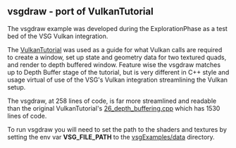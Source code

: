 ## vsgdraw - port of VulkanTutorial
The vsgdraw example was developed during the ExplorationPhase as a test bed of the VSG Vulkan integration. 

The [VulkanTutorial](https://vulkan-tutorial.com/) was used as a guide for what Vulkan calls are required to create a window, set up state and geometry data for two textured quads, and render to depth buffered window.  Feature wise the vsgdraw matches up to Depth Buffer stage of the tutorial, but is very different in C++ style and usage virtual of use of the VSG's Vulkan integration streamlining the Vulkan setup.

The vsgdraw, at 258 lines of code, is far more streamlined and readable than the original VulkanTutorial's [26_depth_buffering.cpp](https://github.com/Overv/VulkanTutorial/blob/master/code/26_depth_buffering.cpp) which has 1530 lines of code.

To run vsgdraw you will need to set the path to the shaders and textures by setting the env var **VSG_FILE_PATH** to the [vsgExamples/data](../../data) directory.
